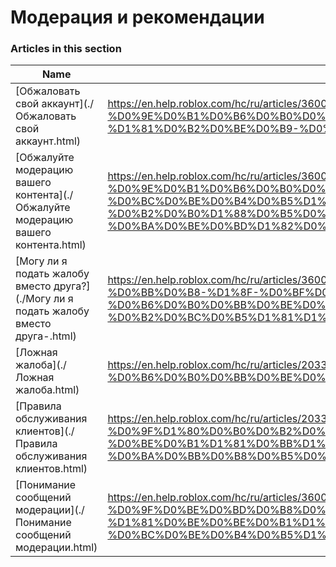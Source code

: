 # Модерация и рекомендации  
### Articles in this section
Name|URL
-|-
[Обжаловать свой аккаунт](./Обжаловать свой аккаунт.html) |https://en.help.roblox.com/hc/ru/articles/360000245263-%D0%9E%D0%B1%D0%B6%D0%B0%D0%BB%D0%BE%D0%B2%D0%B0%D1%82%D1%8C-%D1%81%D0%B2%D0%BE%D0%B9-%D0%B0%D0%BA%D0%BA%D0%B0%D1%83%D0%BD%D1%82
[Обжалуйте модерацию вашего контента](./Обжалуйте модерацию вашего контента.html) |https://en.help.roblox.com/hc/ru/articles/360000272703-%D0%9E%D0%B1%D0%B6%D0%B0%D0%BB%D1%83%D0%B9%D1%82%D0%B5-%D0%BC%D0%BE%D0%B4%D0%B5%D1%80%D0%B0%D1%86%D0%B8%D1%8E-%D0%B2%D0%B0%D1%88%D0%B5%D0%B3%D0%BE-%D0%BA%D0%BE%D0%BD%D1%82%D0%B5%D0%BD%D1%82%D0%B0
[Могу ли я подать жалобу вместо друга?](./Могу ли я подать жалобу вместо друга-.html) |https://en.help.roblox.com/hc/ru/articles/360000240183-%D0%9C%D0%BE%D0%B3%D1%83-%D0%BB%D0%B8-%D1%8F-%D0%BF%D0%BE%D0%B4%D0%B0%D1%82%D1%8C-%D0%B6%D0%B0%D0%BB%D0%BE%D0%B1%D1%83-%D0%B2%D0%BC%D0%B5%D1%81%D1%82%D0%BE-%D0%B4%D1%80%D1%83%D0%B3%D0%B0-
[Ложная жалоба](./Ложная жалоба.html) |https://en.help.roblox.com/hc/ru/articles/203312470-%D0%9B%D0%BE%D0%B6%D0%BD%D0%B0%D1%8F-%D0%B6%D0%B0%D0%BB%D0%BE%D0%B1%D0%B0
[Правила обслуживания клиентов](./Правила обслуживания клиентов.html) |https://en.help.roblox.com/hc/ru/articles/203312500-%D0%9F%D1%80%D0%B0%D0%B2%D0%B8%D0%BB%D0%B0-%D0%BE%D0%B1%D1%81%D0%BB%D1%83%D0%B6%D0%B8%D0%B2%D0%B0%D0%BD%D0%B8%D1%8F-%D0%BA%D0%BB%D0%B8%D0%B5%D0%BD%D1%82%D0%BE%D0%B2
[Понимание сообщений модерации](./Понимание сообщений модерации.html) |https://en.help.roblox.com/hc/ru/articles/360020870412-%D0%9F%D0%BE%D0%BD%D0%B8%D0%BC%D0%B0%D0%BD%D0%B8%D0%B5-%D1%81%D0%BE%D0%BE%D0%B1%D1%89%D0%B5%D0%BD%D0%B8%D0%B9-%D0%BC%D0%BE%D0%B4%D0%B5%D1%80%D0%B0%D1%86%D0%B8%D0%B8